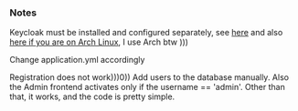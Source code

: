 ### Notes

Keycloak must be installed and configured separately, see [here](https://www.baeldung.com/spring-boot-keycloak) and also [here if you are on Arch Linux](https://wiki.archlinux.org/title/Keycloak), I use Arch btw )))

Change application.yml accordingly

Registration does not work)))0)) Add users to the database manually. Also the Admin frontend activates only if the username == 'admin'. Other than that, it works, and the code is pretty simple.
